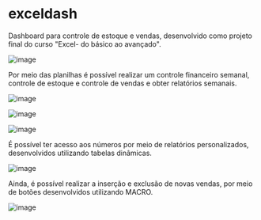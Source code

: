 # exceldash
Dashboard para controle de estoque e vendas, desenvolvido como projeto final do curso "Excel- do básico ao avançado".

![image](https://user-images.githubusercontent.com/86981990/192806383-7b77c34a-ce6a-448b-819f-2b98a8e52176.png)

Por meio das planilhas é possível realizar um controle financeiro semanal, controle de estoque e controle de vendas e obter relatórios semanais. 

![image](https://user-images.githubusercontent.com/86981990/192806641-6d9bf899-ee77-4398-ad82-41ddef6c3bb2.png)

![image](https://user-images.githubusercontent.com/86981990/192806741-6c44a8d7-2374-4f49-98b3-7e57e6eb4061.png)

![image](https://user-images.githubusercontent.com/86981990/192806917-a853b522-a3c7-4f70-bbff-a87cd76c0c61.png)

É possível ter acesso aos números por meio de relatórios personalizados, desenvolvidos utilizando tabelas dinâmicas. 

![image](https://user-images.githubusercontent.com/86981990/192807133-387c341e-ac4f-4cf4-a6cf-f3186c924617.png)

Ainda, é possível realizar a inserção e exclusão de novas vendas, por meio de botões desenvolvidos utilizando MACRO.

![image](https://user-images.githubusercontent.com/86981990/192807414-aa315ab3-973f-4a22-a4dd-64878e832f49.png)


